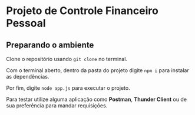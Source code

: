 # Projeto de Controle Financeiro Pessoal

## Preparando o ambiente

Clone o repositório usando `git clone` no terminal.

Com o terminal aberto, dentro da pasta do projeto digite `npm i` para instalar as dependências.

Por fim, digite `node app.js` para executar o projeto.

Para testar utilize alguma aplicação como **Postman**, **Thunder Client** ou de sua preferência para mandar requisições.

